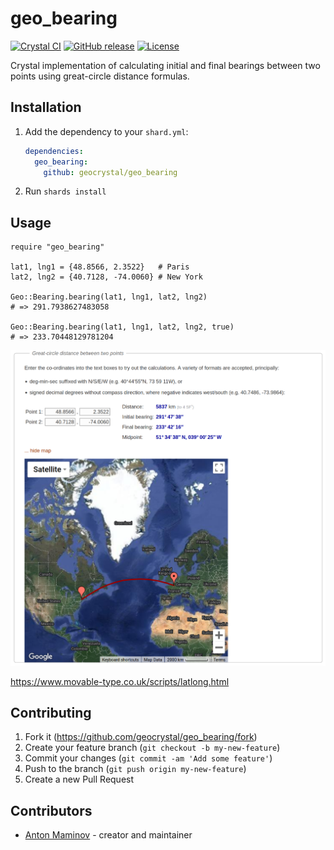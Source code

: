 # geo_bearing

[![Crystal CI](https://github.com/geocrystal/geo_bearing/actions/workflows/crystal.yml/badge.svg)](https://github.com/geocrystal/geo_bearing/actions/workflows/crystal.yml)
[![GitHub release](https://img.shields.io/github/release/geocrystal/geo_bearing.svg)](https://github.com/mamgeocrystalantoha/geo_bearing/releases)
[![License](https://img.shields.io/github/license/geocrystal/geo_bearing.svg)](https://github.com/geocrystal/geo_bearing/blob/main/LICENSE)

Crystal implementation of calculating initial and final bearings between two points using great-circle distance formulas.

## Installation

1. Add the dependency to your `shard.yml`:

   ```yaml
   dependencies:
     geo_bearing:
       github: geocrystal/geo_bearing
   ```

2. Run `shards install`

## Usage

```crystal
require "geo_bearing"

lat1, lng1 = {48.8566, 2.3522}   # Paris
lat2, lng2 = {40.7128, -74.0060} # New York

Geo::Bearing.bearing(lat1, lng1, lat2, lng2)
# => 291.7938627483058

Geo::Bearing.bearing(lat1, lng1, lat2, lng2, true)
# => 233.70448129781204
```

![convex hull](/assets/readme_image.png)

<https://www.movable-type.co.uk/scripts/latlong.html>

## Contributing

1. Fork it (<https://github.com/geocrystal/geo_bearing/fork>)
2. Create your feature branch (`git checkout -b my-new-feature`)
3. Commit your changes (`git commit -am 'Add some feature'`)
4. Push to the branch (`git push origin my-new-feature`)
5. Create a new Pull Request

## Contributors

- [Anton Maminov](https://github.com/mamantoha) - creator and maintainer
